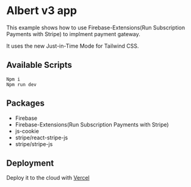 # Albert v3 app

This example shows how to use Firebase-Extensions(Run Subscription Payments with Stripe) to implment payment gateway.

It uses the new Just-in-Time Mode for Tailwind CSS.

## Available Scripts

```
Npm i
Npm run dev
```

## Packages

- Firebase
- Firebase-Extensions(Run Subscription Payments with Stripe)
- js-cookie
- stripe/react-stripe-js
- stripe/stripe-js

## Deployment

Deploy it to the cloud with [Vercel]()
